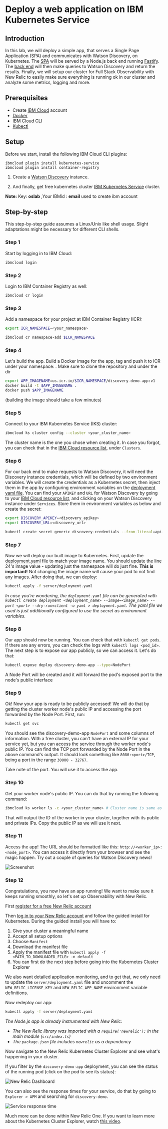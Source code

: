 # Deploy a web application on IBM Kubernetes Service

## Introduction

In this lab, we will deploy a simple app, that serves a Single Page Application (SPA) and communicates with Watson Discovery, on Kubernetes. The [SPA](./react-app) will be served by a Node.js back end running [Fastify](https://fastify.io). The [back end](./server) will then make queries to Watson Discovery and return the results. Finally, we will setup our cluster for Full Stack Observability with New Relic to easily make sure everything is running ok in our cluster and analyze some metrics, logging and more.

## Prerequisites

- Create [IBM Cloud](https://ibm.biz/BdfsdZ) account 
- [Docker](https://www.docker.com/get-started)
- [IBM Cloud CLI](https://github.com/IBM-Cloud/ibm-cloud-cli-release#downloads)
- [Kubectl](https://v1-18.docs.kubernetes.io/docs/tasks/tools/install-kubectl/)

## Setup

Before we start, install the following IBM Cloud CLI plugins:

```
ibmcloud plugin install kubernetes-service
ibmcloud plugin install container-registry
```

1. Create a [Watson Discovery](https://cloud.ibm.com/catalog/services/watson-discovery) instance.

1. And finally, get free kubernetes cluster [IBM Kubernetes Service](https://cfclab.mybluemix.net/) cluster.

__Note:__ Key: __oslab__ ,Your IBMid : __email__ used to create ibm account


## Step-by-step

This step-by-step guide assumes a Linux/Unix like shell usage. Slight adaptations might be necessary for different CLI shells.

### Step 1

Start by logging in to IBM Cloud:

```sh
ibmcloud login
```

### Step 2

Login to IBM Container Registry as well:

```sh
ibmcloud cr login
```

### Step 3

Add a namespace for your project at IBM Container Registry (ICR):

```sh
export ICR_NAMESPACE=<your_namespace>

ibmcloud cr namespace-add $ICR_NAMESPACE
```

### Step 4

Let's build the app. Build a Docker image for the app, tag and push it to ICR under your namespace:
. Make sure to clone the repository and under the dir

```sh
export APP_IMAGENAME=us.icr.io/$ICR_NAMESPACE/discovery-demo-app:v1
docker build -t $APP_IMAGENAME .
docker push $APP_IMAGENAME
```

(building the image should take a few minutes)

### Step 5

Connect to your IBM Kubernetes Service (IKS) cluster:

```sh
ibmcloud ks cluster config --cluster <your_cluster_name>
```

The cluster name is the one you chose when creating it. In case you forgot, you can check that in the [IBM Cloud resource list](https://cloud.ibm.com/resources), under `Clusters`.

### Step 6

For our back end to make requests to Watson Discovery, it will need the Discovery instance credentials, which will be defined by two environment variables. We will create the credentials as a Kubernetes secret, then inject them in the app by configuring environment variables on the [deployment yaml file](./server/deployment.yaml). You can find your `APIKEY` and `URL` for Watson Discovery by going to your [IBM Cloud resource list](https://cloud.ibm.com/resources), and clicking on your Watson Discovery instance under `Services`. Store them in environment variables as below and create the secret:

```sh
export DISCOVERY_APIKEY=<discovery_apikey>
export DISCOVERY_URL=<discovery_url>

kubectl create secret generic discovery-credentials --from-literal=api-key=$DISCOVERY_APIKEY --from-literal=url=$DISCOVERY_URL
```

### Step 7

Now we will deploy our built image to Kubernetes. First, update the [deployment.yaml](./server/deployment.yaml) file to match your image name. You should update the line 24's image value - updating just the namespace will do just fine. **This is important!** Not changing the image name will cause your pod to not find any images. After doing that, we can deploy:

```sh
kubectl apply -f server/deployment.yaml
```

_In case you're wondering, the `deployment.yaml` file can be generated with `kubectl create deployment <deployment_name> --image=<image_name> --port <port> --dry-run=client -o yaml > deployment.yaml`. The yaml file we used is just additionally configured to use the secret as environment variables._

### Step 8

Our app should now be running. You can check that with `kubectl get pods`. If there are any errors, you can check the logs with `kubectl logs <pod_id>`. The next step is to expose our app publicly, so we can access it. Let's do that:

```sh
kubectl expose deploy discovery-demo-app --type=NodePort
```

A Node Port will be created and it will forward the pod's exposed port to the node's public interface

### Step 9

Ok! Now your app is ready to be publicly accessed! We will do that by getting the cluster worker node's public IP and accessing the port forwarded by the Node Port. First, run:

```sh
kubectl get svc
```

You should see the discovery-demo-app `NodePort` and some columns of information. With a free cluster, you can't have an external IP for your service yet, but you can access the service through the worker node's public IP. You can find the TCP port forwarded by the Node Port in the above command's output. It should look something like `8080:<port>/TCP`, being a port in the range `30000 - 32767`.

Take note of the port. You will use it to access the app.

### Step 10

Get your worker node's public IP. You can do that by running the following command:

```sh
ibmcloud ks worker ls -c <your_cluster_name> # Cluster name is same as in step 5
```

That will output the ID of the worker in your cluster, together with its public and private IPs. Copy the public IP as we will use it next.

### Step 11

Access the app! The URL should be formatted like this: `http://<worker_ip>:<node_port>`. You can access it directly from your browser and see the magic happen. Try out a couple of queries for Watson Discovery news!

![Screenshot](./doc/images/screenshot.png)

### Step 12

Congratulations, you now have an app running! We want to make sure it keeps running smoothly, so let's set up Observability with New Relic.

First [register for a free New Relic account](https://newrelic.com/signup?utm_source=callforcode2021)

Then [log in to your New Relic account](https://one.newrelic.com/) and follow the guided install for Kubernetes. During the guided install you will have to:

1. Give your cluster a meaningful name
1. Accept all setup options
1. Choose `Manifest`
1. Download the manifest file
1. Apply the manifest file with `kubectl apply -f <PATH_TO_DOWNLOADED_FILE> -n default`
1. You can first do the next step before going into the Kubernetes Cluster Explorer

We also want detailed application monitoring, and to get that, we only need to update the `server/deployment.yaml` file and uncomment the `NEW_RELIC_LICENSE_KEY` and `NEW_RELIC_APP_NAME` environment variable definitions.

Now redeploy our app:

```sh
kubectl apply -f server/deployment.yaml
```

_The Node.js app is already instrumented with New Relic:_

- _The New Relic library was imported with a `require('newrelic');` in the main module (`src/index.ts`)_
- _The `package.json` file includes `newrelic` as a dependency_

Now navigate to the New Relic Kubernetes Cluster Explorer and see what's happening in your cluster.

If you filter by the `discovery-demo-app` deployment, you can see the status of the running pod (click on the pod to see its status):

![New Relic Dashboard](./doc/images/dashboard.png)

You can also see the response times for your service, do that by going to `Explorer > APM` and searching for `discovery-demo`.

![Service response time](./doc/images/response-time.png)

Much more can be done within New Relic One. If you want to learn more about the Kubernetes Cluster Explorer, watch [this video](https://www.youtube.com/watch?v=RKaEt26HjhI&ab_channel=NewRelic).
